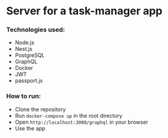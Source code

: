 # Server for a task-manager app

### Technologies used:

- Node.js
- Nest.js
- PostgreSQL
- GraphQL
- Docker
- JWT
- passport.js

### How to run:

- Clone the repository
- Run `docker-compose up` in the root directory
- Open `http://localhost:3000/graphql` in your browser
- Use the app
